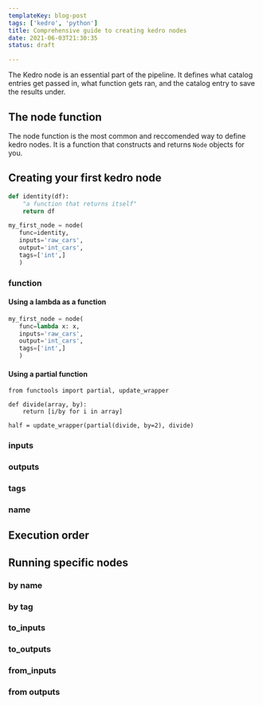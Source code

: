 ```yaml
---
templateKey: blog-post
tags: ['kedro', 'python']
title: Comprehensive guide to creating kedro nodes
date: 2021-06-03T21:30:35
status: draft

---
```


The Kedro node is an essential part of the pipeline.  It defines what catalog
entries get passed in, what function gets ran, and the catalog entry to save
the results under.

## The node function

The node function is the most common and reccomended way to define kedro nodes.
It is a function that constructs and returns `Node` objects for you.

## Creating your first kedro node


``` python
def identity(df):
    "a function that returns itself"
    return df

my_first_node = node(
   func=identity,
   inputs='raw_cars',
   output='int_cars',
   tags=['int',]
   )
```

### function

#### Using a lambda as a function

``` python
my_first_node = node(
   func=lambda x: x,
   inputs='raw_cars',
   output='int_cars',
   tags=['int',]
   )
```

#### Using a partial function

```
from functools import partial, update_wrapper

def divide(array, by):
    return [i/by for i in array]

half = update_wrapper(partial(divide, by=2), divide)
```

### inputs

### outputs

### tags

### name

## Execution order

## Running specific nodes

### by name

### by tag

### to_inputs

### to_outputs

### from_inputs

### from outputs



